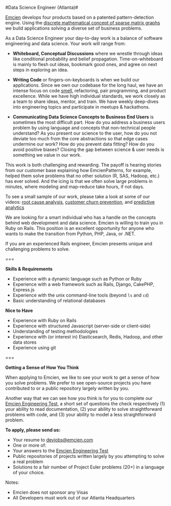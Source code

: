 #Data Science Engineer (Atlanta)#

[Emcien](http://emcien.com) develops four products based on a patented pattern-detection engine. Using the [discrete mathematical concept of sparse matrix graphs](http://emcien.com/technology/) we build applications solving a diverse set of business problems.

As a Data Science Engineer your day-to-day work is a balance of software engineering and data science. Your work will range from:

  * **Whiteboard, Conceptual Discussions** where we wrestle through ideas like conditional probability and belief propagation. Time-on-whiteboard is mainly to flesh out ideas, bookmark good ones, and agree on next steps in exploring an idea.
  
  * **Writing Code** or fingers-on-keyboards is when we build our applications. Since we own our codebase for the long haul, we have an intense focus on code [smell](http://en.wikipedia.org/wiki/Code_smell), refactoring, pair programming, and product excellence. While we have high individual standards, we work closely as a team to share ideas, mentor, and train. We have weekly deep-dives into engineering topics and participate in meetups & hackathons. 
  
  * **Communicating Data Science Concepts to Business End Users** is sometimes the most difficult part. How do you address a business users problem by using language and concepts that non-technical people understand? As you present our science to the user, how do you not deviate too much from the core abstractions so that edge cases undermine our work? How do you prevent data fitting? How do you avoid positive biases? Closing the gap between science & user needs is something we value in our work. 

This work is both challenging and rewarding. The payoff is hearing stories from our customer base explaining how EmcienPatterns, for example, helped them solve problems that no other solution (R, SAS, Hadoop, etc.) has ever solved. And the icing is that we often solve large problems in minutes, where modeling and map-reduce take hours, if not days.

To see a small sample of our work, please take a look at some of our videos: [root cause analysis](https://www.youtube.com/watch?v=Jev7MNRUfDI#action=share), [customer churn prevention](https://www.youtube.com/watch?v=NywaC0EBAh8), and [predictive analytics](https://www.youtube.com/watch?v=7kI9LEHMFbU)

We are looking for a smart individual who has a handle on the concepts behind web development and data science. Emcien is willing to train you in Ruby on Rails. This position is an excellent opportunity for anyone who wants to make the transition from Python, PHP, Java, or .NET.

If you are an experienced Rails engineer, Emcien presents unique and challenging problems to solve.

===

**Skills & Requirements**
  * Experience with a dynamic language such as Python or Ruby
  * Experience with a web framework such as Rails, Django, CakePHP, Express.js
  * Experience with the unix command-line tools (beyond `ls` and `cd`)
  * Basic understanding of relational databases

**Nice to Have**
  * Experience with Ruby on Rails
  * Experience with structured Javascript (server-side or client-side)
  * Understanding of testing methodologies
  * Experience with (or interest in) Elasticsearch, Redis, Hadoop, and other data stores
  * Experience using git

===

**Getting a Sense of How You Think**

When applying to Emcien, we like to see your work to get a sense of how you solve problems. We prefer to see open-source projects you have contributed to or a public repository largely written by you.

Another way that we can see how you think is for you to complete our [Emcien Engineering Test](https://github.com/emcien/jobs/blob/master/engineering-test.md), a short set of questions the check respectively (1) your ability to read documentation, (2) your ability to solve straightforward problems with code, and (3) your ability to model a less straightforward problem.

**To apply, please send us:**
  * Your resume to devjobs@emcien.com
  * One or more of:
   * Your answers to the [Emcien Engineering Test](https://github.com/emcien/jobs/blob/master/engineering-test.md)
   * Public repositories of projects written largely by you attempting to solve a real problem
   * Solutions to a fair number of Project Euler problems (20+) in a language of your choice.

Notes:
  * Emcien does not sponsor any Visas
  * All Developers must work out of our Atlanta Headquarters
